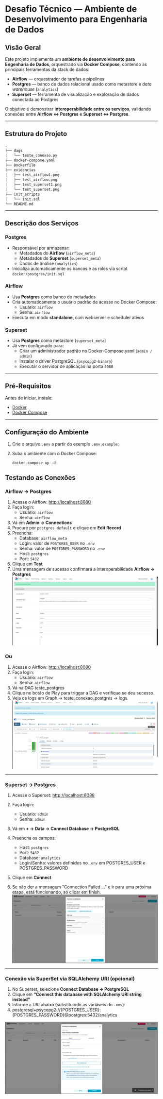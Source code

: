 # Desafio Técnico — Ambiente de Desenvolvimento para Engenharia de Dados

## Visão Geral

Este projeto implementa um **ambiente de desenvolvimento para Engenharia de Dados**, orquestrado via **Docker Compose**, contendo as principais ferramentas da stack de dados:

- **Airflow** — orquestrador de tarefas e pipelines
- **Postgres** — banco de dados relacional usado como metastore e *data warehouse* (`analytics`)
- **Superset** — ferramenta de visualização e exploração de dados conectada ao Postgres

O objetivo é demonstrar **interoperabilidade entre os serviços**, validando conexões entre **Airflow ↔ Postgres** e **Superset ↔ Postgres**.

---

## Estrutura do Projeto
```
.
├── dags
│   └── teste_conexao.py
├── docker-compose.yaml
├── Dockerfile
├── evidencias
│   ├── test_airflow1.png
│   ├── test_airflow.png
│   ├── test_superset1.png
│   └── test_superset.png
├── init_scripts
│   └── init.sql
└── README.md
```
---

## Descrição dos Serviços

### Postgres

- Responsável por armazenar:
  - Metadados do **Airflow** (`airflow_meta`)
  - Metadados do **Superset** (`superset_meta`)
  - Dados de análise (`analytics`)
- Inicializa automaticamente os bancos e as roles via script `docker/postgres/init.sql`

### Airflow

- Usa **Postgres** como banco de metadados
- Cria automaticamente o usuário padrão de acesso no Docker Compose:
  - Usuário: `airflow`
  - Senha: `airflow`
- Executa em modo **standalone**, com webserver e scheduler ativos

### Superset

- Usa **Postgres** como metastore (`superset_meta`)
- Já vem configurado para:
  - Criar um administrador padrão no Docker-Compose.yaml (`admin / admin`)
  - Instalar o driver PostgreSQL (`psycopg2-binary`)
  - Executar o servidor de aplicação na porta `8088`

---

## Pré-Requisitos

Antes de iniciar, instale:

- [Docker](https://docs.docker.com/get-docker/)
- [Docker Compose]()
---

## Configuração do Ambiente

1. Crie o arquivo `.env` a partir do exemplo `.env.example`:

2. Suba o ambiente com o Docker Compose:
    ```
    docker-compose up -d
    ```
## Testando as Conexões

### Airflow → Postgres

1. Acesse o Airflow: [http://localhost:8080](http://localhost:8080)
2. Faça login:
   - Usuário: `airflow`
   - Senha: `airflow`
3. Vá em **Admin → Connections**
4. Procure por `postgres_default` e clique em **Edit Record**
5. Preencha:
   - Database: `airflow_meta`
   - Login: valor de `POSTGRES_USER` no `.env`
   - Senha: valor de `POSTGRES_PASSWORD` no `.env`
   - Host: `postgres`
   - Port: `5432`
6. Clique em **Test**
7. Uma mensagem de sucesso confirmará a interoperabilidade **Airflow → Postgres**
![](/evidencias/test_airflow1.png)
### Ou 

1. Acesse o Airflow: [http://localhost:8080](http://localhost:8080)
2. Faça login:
   - Usuário: `airflow`
   - Senha: `airflow`
3. Vá na DAG teste_postgres
4. Clique no botão de Play para triggar a DAG e verifique se deu sucesso.
5. Veja os logs em Graph -> teste_conexao_postgres -> logs.
![](/evidencias/test_airflow.png)

---

### Superset → Postgres

1. Acesse o Superset: [http://localhost:8088](http://localhost:8088)
2. Faça login:
   - Usuário: `admin`
   - Senha: `admin`
3. Vá em **+ → Data → Connect Database → PostgreSQL**
4. Preencha os campos:
   - Host: `postgres`
   - Port: `5432`
   - Database: `analytics`
   - Login/Senha: valores definidos no `.env` em POSTGRES_USER e POSTGRES_PASSWORD

5. Clique em **Connect**
6. Se não der a mensagem "Connection Failed ..." e ir para uma próxima etapa, está funcionando, só clicar em finish.
![](/evidencias/test_superset1.png)

---

### Conexão via SuperSet via SQLAlchemy URI (opcional)

1. No Superset, selecione **Connect Database → PostgreSQL**
2. Clique em **“Connect this database with SQLAlchemy URI string instead”**
3. Informe a URI abaixo (substituindo as variáveis do `.env`):
4. postgresql+psycopg2://{POSTGRES_USER}:{POSTGRES_PASSWORD}@postgres:5432/analytics

![](/evidencias/test_superset.png)